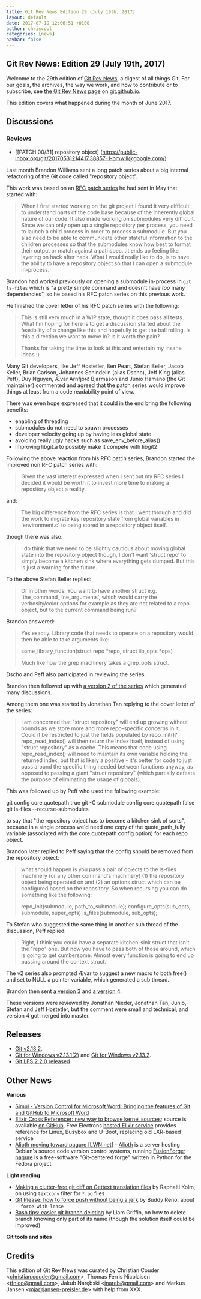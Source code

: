 ```yaml
---
title: Git Rev News Edition 29 (July 19th, 2017)
layout: default
date: 2017-07-19 12:06:51 +0100
author: chriscool
categories: [news]
navbar: false
---
```


## Git Rev News: Edition 29 (July 19th, 2017)

Welcome to the 29th edition of [Git Rev News](https://git.github.io/rev_news/rev_news/),
a digest of all things Git. For our goals, the archives, the way we work, and how to contribute or to
subscribe, see [the Git Rev News page](https://git.github.io/rev_news/rev_news/) on [git.github.io](http://git.github.io).

This edition covers what happened during the month of June 2017.

## Discussions

<!---
### General
-->

### Reviews

* [[PATCH 00/31] repository object] (https://public-inbox.org/git/20170531214417.38857-1-bmwill@google.com/)

Last month Brandon Williams sent a long patch series about a big
internal refactoring of the Git code called "repository object".

This work was based on an [RFC patch series](https://public-inbox.org/git/20170518232134.163059-1-bmwill@google.com/)
he had sent in May that started with:

> When I first started working on the git project I found it very
> difficult to understand parts of the code base because of the
> inherently global nature of our code.  It also made working on
> submodules very difficult.  Since we can only open up a single
> repository per process, you need to launch a child process in order
> to process a submodule.  But you also need to be able to communicate
> other stateful information to the children processes so that the
> submodules know how best to format their output or match against a
> pathspec...it ends up feeling like layering on hack after hack.
> What I would really like to do, is to have the ability to have a
> repository object so that I can open a submodule in-process.

Brandon had worked previously on opening a submodule in-process in
`git ls-files` which is "a pretty simple command and doesn't have
*too* many dependencies", so he based his RFC patch series on this
previous work.

He finished the cover letter of his RFC patch series with the
following:

> This is still very much in a WIP state, though it does pass all
> tests.  What I'm hoping for here is to get a discussion started
> about the feasibility of a change like this and hopefully to get the
> ball rolling.  Is this a direction we want to move in?  Is it worth
> the pain?
>
> Thanks for taking the time to look at this and entertain my insane
> ideas :)

Many Git developers, like Jeff Hostetler, Ben Peart, Stefan Beller,
Jacob Keller, Brian Carlson, Johannes Schindelin (alias Dscho), Jeff
King (alias Peff), Duy Nguyen, Ævar Arnfjörð Bjarmason and Junio
Hamano (the Git maintainer) commented and agreed that the patch series
would improve things at least from a code readability point of view.

There was even hope expressed that it could in the end bring the
following benefits:

* enabling of threading
* submodules do not need to spawn processes
* developer velocity going up by having less global state
* avoiding really ugly hacks such as save_env_before_alias()
* improving libgit.a to possibly make it compete with libgit2

Following the above reaction from his RFC patch series, Brandon
started the improved non RFC patch series with:

> Given the vast interest expressed when I sent out my RFC series I
> decided it would be worth it to invest more time to making a
> repository object a reality.

and:

> The big difference from the RFC series is that I went through and
> did the work to migrate key repository state from global variables in
> 'environment.c' to being stored in a repository object itself.

though there was also:

> I do think that we need to be slightly cautious about moving global
> state into the repository object though, I don't want 'struct repo'
> to simply become a kitchen sink where everything gets dumped.  But
> this is just a warning for the future.

To the above Stefan Beller replied:

> Or in other words:
> You want to have another struct e.g. 'the_command_line_arguments',
> which would carry the verbosity/color options for example as they
> are not related to a repo object, but to the current command being
> run?

Brandon answered:

> Yes exactly.  Library code that needs to operate on a repository would
> then be able to take arguments like:
>
>   some_library_function(struct repo *repo, struct lib_opts *ops)
>
> Much like how the grep machinery takes a grep_opts struct.

Dscho and Peff also participated in reviewing the series.

Brandon then followed up with
[a version 2 of the series](https://public-inbox.org/git/20170608234100.188529-1-bmwill@google.com/)
which generated many discussions.

Among them one was started by Jonathan Tan replying to the cover
letter of the series:

> I am concerned that "struct repository" will end up growing without
> bounds as we store more and more repo-specific concerns in it. Could
> it be restricted to just the fields populated by repo_init()?
> repo_read_index() will then return the index itself, instead of using
> "struct repository" as a cache. This means that code using
> repo_read_index() will need to maintain its own variable holding the
> returned index, but that is likely a positive - it's better for code to
> just pass around the specific thing needed between functions anyway, as
> opposed to passing a giant "struct repository" (which partially defeats
> the purpose of eliminating the usage of globals).

This was followed up by Peff who used the following example:

  git config core.quotepath true
  git -C submodule config core.quotepath false
  git ls-files --recurse-submodules

to say that "the repository object has to become a kitchen sink of
sorts", because in a single process we'd need one copy of the
quote_path_fully variable (associated with the core.quotepath config
option) for each repo object.

Brandon later replied to Peff saying that the config should be removed
from the repository object:

> what should happen is you pass a pair of objects to the ls-files
> machinery (or any other command's machinery) (1) the repository
> object being operated on and (2) an options struct which can be
> configured based on the repository. So when recursing you can do
> something like the following:
>
>   repo_init(submodule, path_to_submodule);
>   configure_opts(sub_opts, submodule, super_opts)
>   ls_files(submodule, sub_opts);

To Stefan who suggested the same thing in another sub thread of the
discussion, Peff replied:

> Right, I think you could have a separate kitchen-sink struct that
> isn't the "repo" one. But now you have to pass both of those around,
> which is going to get cumbersome. Almost every function is going to
> end up passing around the context struct.

The v2 series also prompted Ævar to suggest a new macro to both free()
and set to NULL a pointer variable, which generated a sub thread.

Brandon then sent [a version 3](https://public-inbox.org/git/20170620191951.84791-1-bmwill@google.com/)
and [a version 4](https://public-inbox.org/git/20170622184348.56497-1-bmwill@google.com/).

These versions were reviewed by Jonathan Nieder, Jonathan Tan, Junio,
Stefan and Jeff Hostetler, but the comment were small and technical,
and version 4 got merged into master.

<!---
### Support
-->

<!---
## Developer Spotlight:
-->

## Releases

* [Git v2.13.2](https://github.com/git/git/blob/v2.13.2/Documentation/RelNotes/2.13.2.txt).
* [Git for Windows v2.13.1(2)](https://github.com/git-for-windows/git/releases/tag/v2.13.1.windows.2) and [Git for Windows v2.13.2](https://github.com/git-for-windows/git/releases/tag/v2.13.2.windows.1).
* [Git LFS 2.2.0 released](https://github.com/blog/2384-git-lfs-2-2-0-released)

## Other News

__Various__

* [Simul - Version Control for Microsoft Word: Bringing the features of Git and GitHub to Microsoft Word](https://www.simuldocs.com/blog/ben-morris/version-control-for-microsoft-word)
* [Elixir Cross Referencer: new way to browse kernel sources](http://free-electrons.com/blog/elixir/); source is available [on GitHub](https://github.com/free-electrons/elixir), Free Electrons [hosted Elixir service](http://elixir.free-electrons.com) provides reference for Linux, Busybox and U-Boot, replacing old LXR-based service
* [Alioth moving toward pagure [LWN.net]](https://lwn.net/Articles/724986/) - [Alioth](https://alioth.debian.org/) is a server hosting Debian's source code version control systems, running [FusionForge](http://www.fusionforge.org/); [pagure](https://pagure.io/pagure) is a free-software "Git-centered forge" written in Python for the Fedora project

__Light reading__

* [Making a clutter-free git diff on Gettext translation files](https://medium.com/@rkz_io/making-a-clutter-free-git-diff-on-gettext-translation-files-9c0c1bb1d8aa) by Raphaël Kolm, on using `textconv` filter for `*.po` files
* [Git Please: how to force push without being a jerk](https://medium.freecodecamp.org/git-please-a182f28efeb5) by Buddy Reno, about `--force-with-lease`
* [Bash tips: easier git branch deleting](https://medium.com/@Gryff/bash-tips-easier-git-branch-deleting-d93da0f0acec) by Liam Griffin, on how to delete branch knowing only part of its name (though the solution itself could be improved)

__Git tools and sites__


## Credits

This edition of Git Rev News was curated by
Christian Couder &lt;<christian.couder@gmail.com>&gt;,
Thomas Ferris Nicolaisen &lt;<tfnico@gmail.com>&gt;,
Jakub Narębski &lt;<jnareb@gmail.com>&gt; and
Markus Jansen &lt;<mja@jansen-preisler.de>&gt;
with help from XXX.

